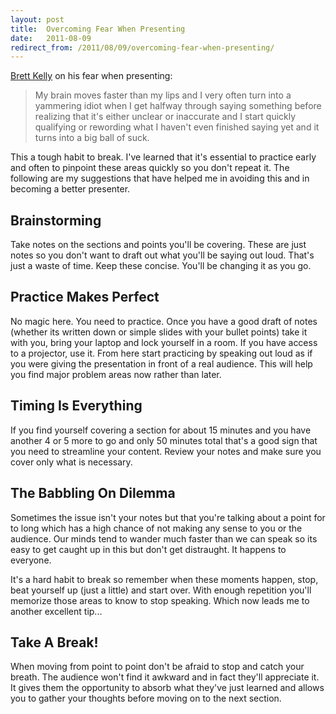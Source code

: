 ```yaml
---
layout: post
title:  Overcoming Fear When Presenting
date:   2011-08-09
redirect_from: /2011/08/09/overcoming-fear-when-presenting/
---
```


[Brett Kelly](http://nerdgap.com/fear/) on his fear when presenting:

> My brain moves faster than my lips and I very often turn into a yammering idiot when I get halfway through saying something before realizing that it's either unclear or inaccurate and I start quickly qualifying or rewording what I haven't even finished saying yet and it turns into a big ball of suck.

This a tough habit to break. I've learned that it's essential to practice early and often to pinpoint these areas quickly so you don't repeat it. The following are my suggestions that have helped me in avoiding this and in becoming a better presenter.

## Brainstorming

Take notes on the sections and points you'll be covering. These are just notes so you don't want to draft out what you'll be saying out loud. That's just a waste of time. Keep these concise. You'll be changing it as you go.

## Practice Makes Perfect

No magic here. You need to practice. Once you have a good draft of notes (whether its written down or simple slides with your bullet points) take it with you, bring your laptop and lock yourself in a room. If you have access to a projector, use it. From here start practicing by speaking out loud as if you were giving the presentation in front of a real audience. This will help you find major problem areas now rather than later.

## Timing Is Everything

If you find yourself covering a section for about 15 minutes and you have another 4 or 5 more to go and only 50 minutes total that's a good sign that you need to streamline your content. Review your notes and make sure you cover only what is necessary.

## The Babbling On Dilemma

Sometimes the issue isn't your notes but that you're talking about a point for to long which has a high chance of not making any sense to you or the audience. Our minds tend to wander much faster than we can speak so its easy to get caught up in this but don't get distraught. It happens to everyone.

It's a hard habit to break so remember when these moments happen, stop, beat yourself up (just a little) and start over. With enough repetition you'll memorize those areas to know to stop speaking. Which now leads me to another excellent tip...

## Take A Break!

When moving from point to point don't be afraid to stop and catch your breath. The audience won't find it awkward and in fact they'll appreciate it. It gives them the opportunity to absorb what they've just learned and allows you to gather your thoughts before moving on to the next section.
